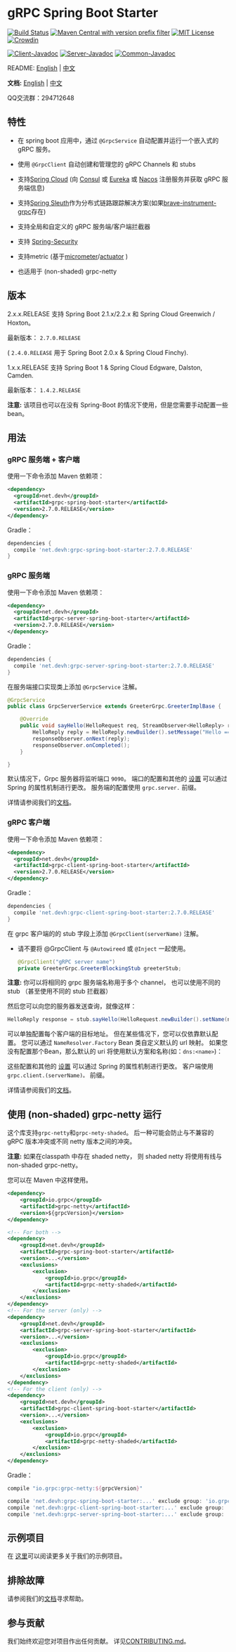 # gRPC Spring Boot Starter

[![Build Status](https://travis-ci.org/yidongnan/grpc-spring-boot-starter.svg?branch=master)](https://travis-ci.org/yidongnan/grpc-spring-boot-starter)
[![Maven Central with version prefix filter](https://img.shields.io/maven-central/v/net.devh/grpc-spring-boot-starter.svg)](http://search.maven.org/#search%7Cga%7C1%7Cg%3A%22net.devh%22%20grpc)
[![MIT License](https://img.shields.io/github/license/mashape/apistatus.svg)](LICENSE)
[![Crowdin](https://badges.crowdin.net/grpc-spring-boot-starter/localized.svg)](https://crowdin.com/project/grpc-spring-boot-starter)

[![Client-Javadoc](https://www.javadoc.io/badge/net.devh/grpc-client-spring-boot-autoconfigure.svg?label=Client-Javadoc)](https://www.javadoc.io/doc/net.devh/grpc-client-spring-boot-autoconfigure)
[![Server-Javadoc](https://www.javadoc.io/badge/net.devh/grpc-server-spring-boot-autoconfigure.svg?label=Server-Javadoc)](https://www.javadoc.io/doc/net.devh/grpc-server-spring-boot-autoconfigure)
[![Common-Javadoc](https://www.javadoc.io/badge/net.devh/grpc-common-spring-boot.svg?label=Common-Javadoc)](https://www.javadoc.io/doc/net.devh/grpc-common-spring-boot)

README: [English](README.md) | [中文](README-zh-CN.md)

**文档:** [English](https://yidongnan.github.io/grpc-spring-boot-starter/en/) | [中文](https://yidongnan.github.io/grpc-spring-boot-starter/zh-CN/)

QQ交流群：294712648

## 特性

* 在 spring boot 应用中，通过 `@GrpcService` 自动配置并运行一个嵌入式的  gRPC 服务。

* 使用  `@GrpcClient` 自动创建和管理您的 gRPC Channels 和 stubs

* 支持[Spring Cloud](https://spring.io/projects/spring-cloud) (向 [Consul](https://github.com/spring-cloud/spring-cloud-consul) 或 [Eureka](https://github.com/spring-cloud/spring-cloud-netflix) 或 [Nacos](https://github.com/spring-cloud-incubator/spring-cloud-alibaba) 注册服务并获取 gRPC  服务端信息)

* 支持[Spring Sleuth](https://github.com/spring-cloud/spring-cloud-sleuth)作为分布式链路跟踪解决方案(如果[brave-instrument-grpc](https://mvnrepository.com/artifact/io.zipkin.brave/brave-instrumentation-grpc)存在)

* 支持全局和自定义的 gRPC 服务端/客户端拦截器

* 支持 [Spring-Security](https://github.com/spring-projects/spring-security)

* 支持metric (基于[micrometer](https://micrometer.io/)/[actuator](https://github.com/spring-projects/spring-boot/tree/master/spring-boot-project/spring-boot-actuator) )

* 也适用于 (non-shaded) grpc-netty

## 版本

2.x.x.RELEASE 支持 Spring Boot 2.1.x/2.2.x 和 Spring Cloud Greenwich / Hoxton。

最新版本： `2.7.0.RELEASE`

( `2.4.0.RELEASE` 用于 Spring Boot 2.0.x & Spring Cloud Finchy).

1.x.x.RELEASE 支持 Spring Boot 1 & Spring Cloud Edgware, Dalston, Camden.

最新版本： `1.4.2.RELEASE`

**注意:** 该项目也可以在没有 Spring-Boot 的情况下使用，但是您需要手动配置一些 bean。

## 用法

### gRPC 服务端 + 客户端

使用一下命令添加 Maven 依赖项：

````xml
<dependency>
  <groupId>net.devh</groupId>
  <artifactId>grpc-spring-boot-starter</artifactId>
  <version>2.7.0.RELEASE</version>
</dependency>
````

Gradle：

````gradle
dependencies {
  compile 'net.devh:grpc-spring-boot-starter:2.7.0.RELEASE'
}
````

### gRPC 服务端

使用一下命令添加 Maven 依赖项：

````xml
<dependency>
  <groupId>net.devh</groupId>
  <artifactId>grpc-server-spring-boot-starter</artifactId>
  <version>2.7.0.RELEASE</version>
</dependency>
````

Gradle：

````gradle
dependencies {
  compile 'net.devh:grpc-server-spring-boot-starter:2.7.0.RELEASE'
}
````

在服务端接口实现类上添加 `@GrpcService` 注解。

````java
@GrpcService
public class GrpcServerService extends GreeterGrpc.GreeterImplBase {

    @Override
    public void sayHello(HelloRequest req, StreamObserver<HelloReply> responseObserver) {
        HelloReply reply = HelloReply.newBuilder().setMessage("Hello ==> " + req.getName()).build();
        responseObserver.onNext(reply);
        responseObserver.onCompleted();
    }

}
````

默认情况下，Grpc 服务器将监听端口 `9090`。 端口的配置和其他的 [设置](grpc-server-spring-boot-autoconfigure/src/main/java/net/devh/boot/grpc/server/config/GrpcServerProperties.java) 可以通过 Spring 的属性机制进行更改。 服务端的配置使用 `grpc.server.` 前缀。

详情请参阅我们的[文档](https://yidongnan.github.io/grpc-spring-boot-starter/)。

### gRPC 客户端

使用一下命令添加 Maven 依赖项：

````xml
<dependency>
  <groupId>net.devh</groupId>
  <artifactId>grpc-client-spring-boot-starter</artifactId>
  <version>2.7.0.RELEASE</version>
</dependency>
````

Gradle：

````gradle
dependencies {
  compile 'net.devh:grpc-client-spring-boot-starter:2.7.0.RELEASE'
}
````
在 grpc 客户端的的 stub 字段上添加 `@GrpcClient(serverName)` 注解。

* 请不要将 @GrpcClient 与 `@Autowireed` 或 `@Inject` 一起使用。

  ````java
  @GrpcClient("gRPC server name")
  private GreeterGrpc.GreeterBlockingStub greeterStub;
  ````

**注意:** 你可以将相同的 grpc 服务端名称用于多个 channel， 也可以使用不同的 stub （甚至使用不同的 stub 拦截器）

然后您可以向您的服务器发送查询，就像这样：

````java
HelloReply response = stub.sayHello(HelloRequest.newBuilder().setName(name).build());
````

可以单独配置每个客户端的目标地址。 但在某些情况下，您可以仅依靠默认配置。 您可以通过 `NameResolver.Factory` Bean 类自定义默认的 url 映射。 如果您没有配置那个Bean，那么默认的 uri 将使用默认方案和名称(如：`dns:<name>`)：

这些配置和其他的 [设置](grpc-client-spring-boot-autoconfigure/src/main/java/net/devh/boot/grpc/client/config/GrpcChannelProperties.java) 可以通过 Spring 的属性机制进行更改。 客户端使用`grpc.client.(serverName)。` 前缀。

详情请参阅我们的[文档](https://yidongnan.github.io/grpc-spring-boot-starter/)。

## 使用 (non-shaded) grpc-netty 运行

这个库支持`grpc-netty`和`grpc-nety-shaded`。 后一种可能会防止与不兼容的 gRPC 版本冲突或不同 netty 版本之间的冲突。

**注意:** 如果在classpath 中存在 shaded netty， 则 shaded netty 将使用有线与 non-shaded grpc-netty。

您可以在 Maven 中这样使用。

````xml
<dependency>
    <groupId>io.grpc</groupId>
    <artifactId>grpc-netty</artifactId>
    <version>${grpcVersion}</version>
</dependency>

<!-- For both -->
<dependency>
    <groupId>net.devh</groupId>
    <artifactId>grpc-spring-boot-starter</artifactId>
    <version>...</version>
    <exclusions>
        <exclusion>
            <groupId>io.grpc</groupId>
            <artifactId>grpc-netty-shaded</artifactId>
        </exclusion>
    </exclusions>
</dependency>
<!-- For the server (only) -->
<dependency>
    <groupId>net.devh</groupId>
    <artifactId>grpc-server-spring-boot-starter</artifactId>
    <version>...</version>
    <exclusions>
        <exclusion>
            <groupId>io.grpc</groupId>
            <artifactId>grpc-netty-shaded</artifactId>
        </exclusion>
    </exclusions>
</dependency>
<!-- For the client (only) -->
<dependency>
    <groupId>net.devh</groupId>
    <artifactId>grpc-client-spring-boot-starter</artifactId>
    <version>...</version>
    <exclusions>
        <exclusion>
            <groupId>io.grpc</groupId>
            <artifactId>grpc-netty-shaded</artifactId>
        </exclusion>
    </exclusions>
</dependency>
````

Gradle：

````groovy
compile "io.grpc:grpc-netty:${grpcVersion}"

compile 'net.devh:grpc-spring-boot-starter:...' exclude group: 'io.grpc', module: 'grpc-netty-shaded' // For both
compile 'net.devh:grpc-client-spring-boot-starter:...' exclude group: 'io.grpc', module: 'grpc-netty-shaded' // For the client (only)
compile 'net.devh:grpc-server-spring-boot-starter:...' exclude group: 'io.grpc', module: 'grpc-netty-shaded' // For the server (only)
````

## 示例项目

在 [这里](examples)可以阅读更多关于我们的示例项目。

## 排除故障

请参阅我们的[文档](https://yidongnan.github.io/grpc-spring-boot-starter/en/trouble-shooting)寻求帮助。

## 参与贡献

我们始终欢迎您对项目作出任何贡献。 详见[CONTRIBUTING.md](CONTRIBUTING.md)。

